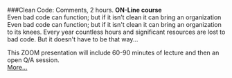 ###Clean Code: Comments, 2 hours.
**ON-Line course**<br>
Even bad code can function; but if it isn’t clean it can bring an organization 
Even bad code can function; but if it isn't clean it can bring an organization 
to its knees. Every year countless hours and significant resources are lost 
to bad code. But it doesn't have to be that way...

This ZOOM presentation
will include 60-90 minutes of lecture and then an open Q/A session.  
[More...](https://www.eventbrite.com/e/clean-code-with-uncle-bob-6-weeks-registration-105545056104?ref=eios)